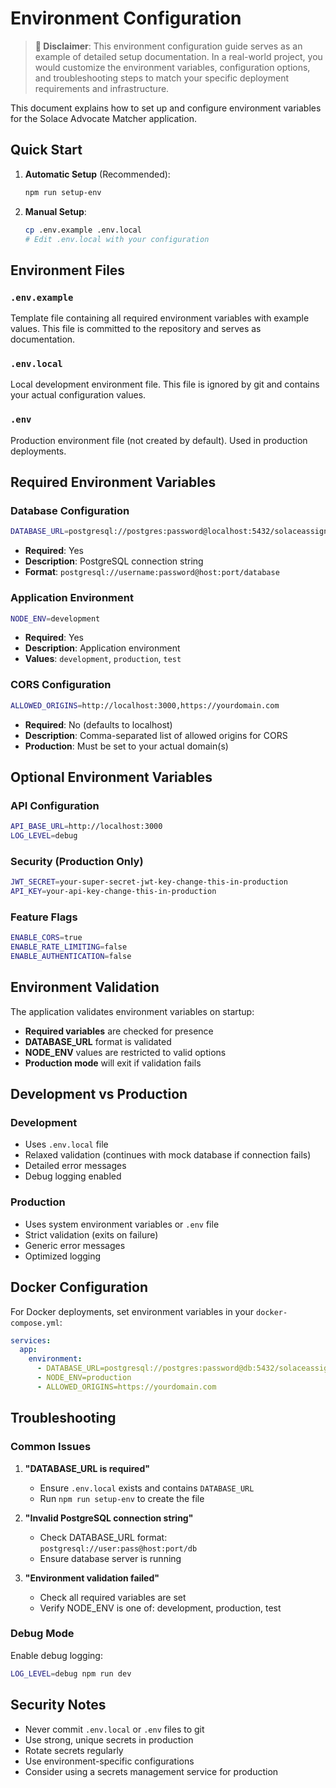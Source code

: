 # Environment Configuration

> **📝 Disclaimer**: This environment configuration guide serves as an example of detailed setup documentation. In a real-world project, you would customize the environment variables, configuration options, and troubleshooting steps to match your specific deployment requirements and infrastructure.

This document explains how to set up and configure environment variables for the Solace Advocate Matcher application.

## Quick Start

1. **Automatic Setup** (Recommended):
   ```bash
   npm run setup-env
   ```

2. **Manual Setup**:
   ```bash
   cp .env.example .env.local
   # Edit .env.local with your configuration
   ```

## Environment Files

### `.env.example`
Template file containing all required environment variables with example values. This file is committed to the repository and serves as documentation.

### `.env.local`
Local development environment file. This file is ignored by git and contains your actual configuration values.

### `.env`
Production environment file (not created by default). Used in production deployments.

## Required Environment Variables

### Database Configuration
```bash
DATABASE_URL=postgresql://postgres:password@localhost:5432/solaceassignment
```
- **Required**: Yes
- **Description**: PostgreSQL connection string
- **Format**: `postgresql://username:password@host:port/database`

### Application Environment
```bash
NODE_ENV=development
```
- **Required**: Yes
- **Description**: Application environment
- **Values**: `development`, `production`, `test`

### CORS Configuration
```bash
ALLOWED_ORIGINS=http://localhost:3000,https://yourdomain.com
```
- **Required**: No (defaults to localhost)
- **Description**: Comma-separated list of allowed origins for CORS
- **Production**: Must be set to your actual domain(s)

## Optional Environment Variables

### API Configuration
```bash
API_BASE_URL=http://localhost:3000
LOG_LEVEL=debug
```

### Security (Production Only)
```bash
JWT_SECRET=your-super-secret-jwt-key-change-this-in-production
API_KEY=your-api-key-change-this-in-production
```

### Feature Flags
```bash
ENABLE_CORS=true
ENABLE_RATE_LIMITING=false
ENABLE_AUTHENTICATION=false
```

## Environment Validation

The application validates environment variables on startup:

- **Required variables** are checked for presence
- **DATABASE_URL** format is validated
- **NODE_ENV** values are restricted to valid options
- **Production mode** will exit if validation fails

## Development vs Production

### Development
- Uses `.env.local` file
- Relaxed validation (continues with mock database if connection fails)
- Detailed error messages
- Debug logging enabled

### Production
- Uses system environment variables or `.env` file
- Strict validation (exits on failure)
- Generic error messages
- Optimized logging

## Docker Configuration

For Docker deployments, set environment variables in your `docker-compose.yml`:

```yaml
services:
  app:
    environment:
      - DATABASE_URL=postgresql://postgres:password@db:5432/solaceassignment
      - NODE_ENV=production
      - ALLOWED_ORIGINS=https://yourdomain.com
```

## Troubleshooting

### Common Issues

1. **"DATABASE_URL is required"**
   - Ensure `.env.local` exists and contains `DATABASE_URL`
   - Run `npm run setup-env` to create the file

2. **"Invalid PostgreSQL connection string"**
   - Check DATABASE_URL format: `postgresql://user:pass@host:port/db`
   - Ensure database server is running

3. **"Environment validation failed"**
   - Check all required variables are set
   - Verify NODE_ENV is one of: development, production, test

### Debug Mode

Enable debug logging:
```bash
LOG_LEVEL=debug npm run dev
```

## Security Notes

- Never commit `.env.local` or `.env` files to git
- Use strong, unique secrets in production
- Rotate secrets regularly
- Use environment-specific configurations
- Consider using a secrets management service for production
